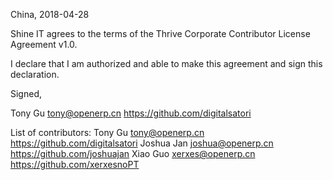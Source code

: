 China, 2018-04-28

Shine IT agrees to the terms of the Thrive Corporate Contributor License
Agreement v1.0.

I declare that I am authorized and able to make this agreement and sign this
declaration.

Signed,

Tony Gu tony@openerp.cn https://github.com/digitalsatori

List of contributors:
Tony Gu tony@openerp.cn https://github.com/digitalsatori
Joshua Jan joshua@openerp.cn https://github.com/joshuajan
Xiao Guo  xerxes@openerp.cn https://github.com/xerxesnoPT

